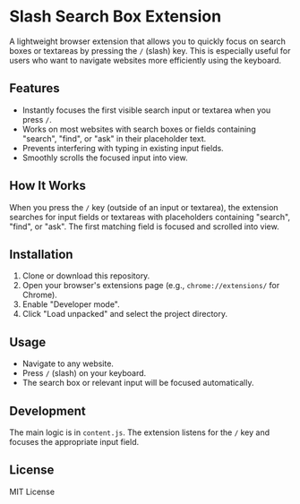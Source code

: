 # Slash Search Box Extension

A lightweight browser extension that allows you to quickly focus on search boxes or textareas by pressing the `/` (slash) key. This is especially useful for users who want to navigate websites more efficiently using the keyboard.

## Features

- Instantly focuses the first visible search input or textarea when you press `/`.
- Works on most websites with search boxes or fields containing "search", "find", or "ask" in their placeholder text.
- Prevents interfering with typing in existing input fields.
- Smoothly scrolls the focused input into view.

## How It Works

When you press the `/` key (outside of an input or textarea), the extension searches for input fields or textareas with placeholders containing "search", "find", or "ask". The first matching field is focused and scrolled into view.

## Installation

1. Clone or download this repository.
2. Open your browser's extensions page (e.g., `chrome://extensions/` for Chrome).
3. Enable "Developer mode".
4. Click "Load unpacked" and select the project directory.

## Usage

- Navigate to any website.
- Press `/` (slash) on your keyboard.
- The search box or relevant input will be focused automatically.

## Development

The main logic is in `content.js`. The extension listens for the `/` key and focuses the appropriate input field.

## License

MIT License